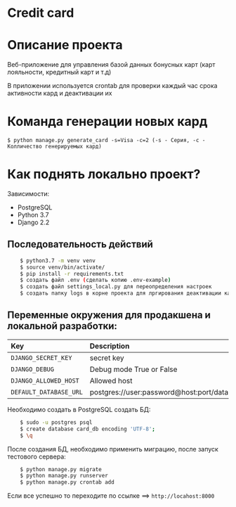 # Credit card

# Описание проекта

Веб-приложение для управления базой данных бонусных карт (карт лояльности, кредитный карт и т.д)

В приложении используется crontab для проверки каждый час срока активности кард и деактивации их

# Команда генерации новых кард
```
$ python manage.py generate_card -s=Visa -c=2 (-s - Серия, -c - Колличество генерируемых кард)
```

# Как поднять локально проект?

Зависимости:

- PostgreSQL
- Python 3.7
- Django 2.2

## Последовательность действий

```.bash
    $ python3.7 -m venv venv
    $ source venv/bin/activate/
    $ pip install -r requirements.txt
    $ создать файл .env (сделать копию .env-example)
    $ создать файл settings_local.py для переопределения настроек
    $ создать папку logs в корне проекта для лргирования деактивации кард
```

## Переменные окружения для продакшена и локальной разработки:
| Key    | Description   |    Default value  |
| :---         |     :---      |          :--- |
| `DJANGO_SECRET_KEY`  | secret key  | secret-key              |
| `DJANGO_DEBUG`  | Debug mode True or False  | True              |
| `DJANGO_ALLOWED_HOST`| Allowed host | [] |
| `DEFAULT_DATABASE_URL`  | postgres://user:password@host:port/database_name | postgres://db_user:db_password@localhost:5432/db_name |


Необходимо создать в PostgreSQL создать БД:

```.bash
    $ sudo -u postgres psql
    $ create database card_db encoding 'UTF-8';
    $ \q
```

После создания БД, необходимо применить миграцию, после запуск тестового
сервера:

```.bash
    $ python manage.py migrate
    $ python manage.py runserver
    $ python manage.py crontab add 
```

Если все успешно то переходите по ссылке ==> `http://locahost:8000`

